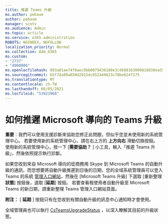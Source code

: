 ```yaml
---
title: 推遲 Teams 升級
ms.author: pebaum
author: pebaum
manager: scotv
ms.audience: Admin
ms.topic: article
ms.service: o365-administration
ROBOTS: NOINDEX, NOFOLLOW
localization_priority: Normal
ms.collection: Adm_O365
ms.custom:
- "2737"
- "4000006"
ms.openlocfilehash: 893a01ae74f8aec9bb0079430188e3cd6881b3009818830ea5572cfa41cdf71f
ms.sourcegitcommit: b5f7da89a650d2915dc652449623c78be6247175
ms.translationtype: MT
ms.contentlocale: zh-TW
ms.lasthandoff: 08/05/2021
ms.locfileid: "53923968"
---
```

# <a name="how-to-postpone-the-microsoft-driven-teams-upgrade"></a>如何推遲 Microsoft 導向的 Teams 升級

**重要**：我們可以使用支援診斷來協助您修正此問題，但似乎您並未使用新的系統管理中心。 若要使用新的系統管理中心，請在右上方的 **上方向右** 滑動切換按鈕。 使用新的系統管理中心，按一下 [**需要協助？** ] 小工具，輸入「推遲 Teams 升級」，然後依照提示執行診斷。

如果您收到來自 Microsoft 導向的從商務用 Skype 到 Microsoft Teams 的自動升級的通訊，而您想要將自動升級推遲到日後的日期，您的全域系統管理員可以登入 Teams 的系統 [管理入口網站](https://admin.teams.microsoft.com/dashboard)，然後在 [Microsoft Teams 升級] 下選取 [重新整理 **狀態**] 按鈕後，選取 [**延期**] 按鈕。 若要查看租使用者自動升級至 Microsoft Teams 的新日期，請重新整理 Teams 管理入口網站頁面。

**附注：** [ **延期** ] 按鈕只有在您收到有關自動升級的訊息中心通知時才會使用。 

全域管理員也可以執行 [CsTeamsUpgradeStatus](https://docs.microsoft.com/powershell/module/skype/get-csteamsupgradestatus?view=skype-ps) ，以深入瞭解其目前的升級狀態。

